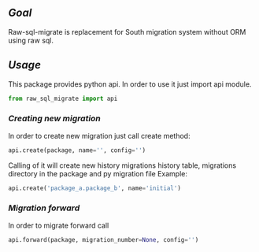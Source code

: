 ## *Goal*
Raw-sql-migrate is replacement for South migration system without ORM using raw sql.

## *Usage*
This package provides python api. In order to use it just import api module.
```python
from raw_sql_migrate import api
```

### *Creating new migration*
In order to create new migration just call create method:
```python
api.create(package, name='', config='')
```
Calling of it will create new history migrations history table,
migrations directory in the package and py migration file
Example:
```python
api.create('package_a.package_b', name='initial')
```

### *Migration forward*
In order to migrate forward call
```python
api.forward(package, migration_number=None, config='')
```
